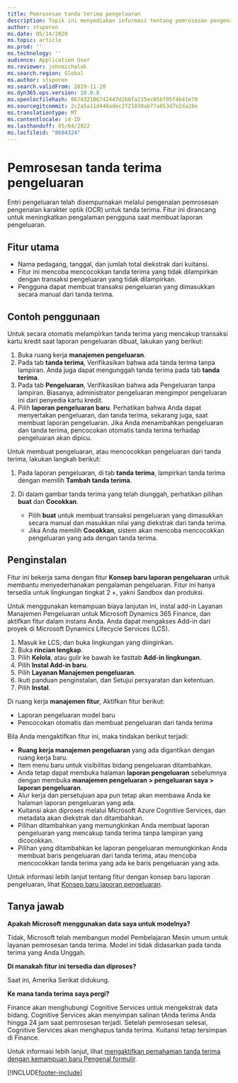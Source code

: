 ```yaml
---
title: Pemrosesan tanda terima pengeluaran
description: Topik ini menyediakan informasi tentang pemrosesan pengenalan karakter optik (OCR) untuk tanda terima. Fitur ini dirancang untuk meningkatkan pengalaman pengguna saat laporan pengeluaran dibuat di Microsoft Dynamics 365 Finance.
author: stsporen
ms.date: 05/14/2020
ms.topic: article
ms.prod: ''
ms.technology: ''
audience: Application User
ms.reviewer: johnmichalak
ms.search.region: Global
ms.author: stsporen
ms.search.validFrom: 2019-11-20
ms.dyn365.ops.version: 10.0.8
ms.openlocfilehash: 067432106742447d2b8fa215ec05bf05f4b41e70
ms.sourcegitcommit: 2c2a5a11d446adec2f21030ab77a053d7e2da28e
ms.translationtype: MT
ms.contentlocale: id-ID
ms.lasthandoff: 05/04/2022
ms.locfileid: "8684324"
---
```

# <a name="expense-receipt-processing"></a>Pemrosesan tanda terima pengeluaran

Entri pengeluaran telah disempurnakan melalui pengenalan pemrosesan pengenalan karakter optik (OCR) untuk tanda terima. Fitur ini dirancang untuk meningkatkan pengalaman pengguna saat membuat laporan pengeluaran.

## <a name="key-features"></a>Fitur utama

- Nama pedagang, tanggal, dan jumlah total diekstrak dari kuitansi.
- Fitur ini mencoba mencocokkan tanda terima yang tidak dilampirkan dengan transaksi pengeluaran yang tidak dilampirkan.
- Pengguna dapat membuat transaksi pengeluaran yang dimasukkan secara manual dari tanda terima.

## <a name="usage-examples"></a>Contoh penggunaan

Untuk secara otomatis melampirkan tanda terima yang mencakup transaksi kartu kredit saat laporan pengeluaran dibuat, lakukan yang berikut:

  1. Buka ruang kerja **manajemen pengeluaran**.
  2. Pada tab **tanda terima**, Verifikasikan bahwa ada tanda terima tanpa lampiran. Anda juga dapat mengunggah tanda terima pada tab **tanda terima**.
  3. Pada tab **Pengeluaran**, Verifikasikan bahwa ada Pengeluaran tanpa lampiran. Biasanya, administrator pengeluaran mengimpor pengeluaran ini dari penyedia kartu kredit.
  4. Pilih **laporan pengeluaran baru**. Perhatikan bahwa Anda dapat menyertakan pengeluaran, dan tanda terima, sekarang juga, saat membuat laporan pengeluaran. Jika Anda menambahkan pengeluaran dan tanda terima, pencocokan otomatis tanda terima terhadap pengeluaran akan dipicu.

Untuk membuat pengeluaran, atau mencocokkan pengeluaran dari tanda terima, lakukan langkah berikut:

  1. Pada laporan pengeluaran, di tab **tanda terima**, lampirkan tanda terima dengan memilih **Tambah tanda terima**.
  2. Di dalam gambar tanda terima yang telah diunggah, perhatikan pilihan **buat** dan **Cocokkan**.

      - Pilih **buat** untuk membuat transaksi pengeluaran yang dimasukkan secara manual dan masukkan nilai yang diekstrak dari tanda terima.
      - Jika Anda memilih **Cocokkan**, sistem akan mencoba mencocokkan pengeluaran yang ada dengan tanda terima.

## <a name="installation"></a>Penginstalan

Fitur ini bekerja sama dengan fitur **Konsep baru laporan pengeluaran** untuk membantu menyederhanakan pengalaman pengeluaran. Fitur ini hanya tersedia untuk lingkungan tingkat 2 +, yakni Sandbox dan produksi.

Untuk menggunakan kemampuan biaya lanjutan ini, instal add-in Layanan Manajemen Pengeluaran untuk Microsoft Dynamics 365 Finance, dan aktifkan fitur dalam instans Anda. Anda dapat mengakses Add-in dari proyek di Microsoft Dynamics Lifecycle Services (LCS).

1. Masuk ke LCS, dan buka lingkungan yang diinginkan.
2. Buka **rincian lengkap**.
3. Pilih **Kelola**, atau gulir ke bawah ke fasttab **Add-in lingkungan**.
4. Pilih **Instal Add-in baru**.
5. Pilih **Layanan Manajemen pengeluaran**.
6. Ikuti panduan penginstalan, dan Setujui persyaratan dan ketentuan.
7. Pilih **Instal**.

Di ruang kerja **manajemen fitur**, Aktifkan fitur berikut:

- Laporan pengeluaran model baru
- Pencocokan otomatis dan membuat pengeluaran dari tanda terima

Bila Anda mengaktifkan fitur ini, maka tindakan berikut terjadi:

- **Ruang kerja manajemen pengeluaran** yang ada digantikan dengan ruang kerja baru.
- Item menu baru untuk visibilitas bidang pengeluaran ditambahkan.
- Anda tetap dapat membuka halaman **laporan pengeluaran** sebelumnya dengan membuka **manajemen pengeluaran > pengeluaran saya > laporan pengeluaran**.
- Alur kerja dan persetujuan apa pun tetap akan membawa Anda ke halaman laporan pengeluaran yang ada.
- Kuitansi akan diproses melalui Microsoft Azure Cognitive Services, dan metadata akan diekstrak dan ditambahkan.
- Pilihan ditambahkan yang memungkinkan Anda membuat laporan pengeluaran yang mencakup tanda terima tanpa lampiran yang dicocokkan.
- Pilihan yang ditambahkan ke laporan pengeluaran memungkinkan Anda membuat baris pengeluaran dari tanda terima, atau mencoba mencocokkan tanda terima yang ada ke baris pengeluaran yang ada.

Untuk informasi lebih lanjut tentang fitur dengan konsep baru laporan pengeluaran, lihat [Konsep baru laporan pengeluaran](ExpenseWorkspaceNew.md).

## <a name="frequently-asked-questions"></a>Tanya jawab

**Apakah Microsoft menggunakan data saya untuk modelnya?**

Tidak, Microsoft telah membangun model Pembelajaran Mesin umum untuk layanan pemrosesan tanda terima. Model ini tidak didasarkan pada tanda terima yang Anda Unggah.

**Di manakah fitur ini tersedia dan diproses?**

Saat ini, Amerika Serikat didukung.

**Ke mana tanda terima saya pergi?**

Finance akan menghubungi Cognitive Services untuk mengekstrak data bidang. Cognitive Services akan menyimpan salinan tAnda terima Anda hingga 24 jam saat pemrosesan terjadi. Setelah pemrosesan selesai, Cognitive Services akan menghapus tanda terima. Kuitansi tetap tersimpan di Finance.

Untuk informasi lebih lanjut, lihat [mengaktifkan pemahaman tanda terima dengan kemampuan baru Pengenal formulir](https://azure.microsoft.com/blog/enable-receipt-understanding-with-form-recognizer-s-new-capability/).


[!INCLUDE[footer-include](../includes/footer-banner.md)]